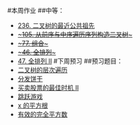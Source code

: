 #本周作业
##中等：
* [236. 二叉树的最近公共祖先](https://leetcode-cn.com/problems/lowest-common-ancestor-of-a-binary-tree/)
* [~~~105. 从前序与中序遍历序列构造二叉树~~~](https://leetcode-cn.com/problems/construct-binary-tree-from-preorder-and-inorder-traversal/)
* [~~~77. 组合~~~](https://leetcode-cn.com/problems/combinations/)
* [~~~46. 全排列~~~](https://leetcode-cn.com/problems/permutations/)
* [47. 全排列 II](https://leetcode-cn.com/problems/permutations-ii/)
#下周预习
##预习题目：
* [二叉树的层次遍历](https://leetcode-cn.com/problems/binary-tree-level-order-traversal/)
* [分发饼干](https://leetcode-cn.com/problems/assign-cookies/)
* [买卖股票的最佳时机 II](https://leetcode-cn.com/problems/best-time-to-buy-and-sell-stock-ii/)
* [跳跃游戏](https://leetcode-cn.com/problems/jump-game/)
* [x 的平方根](https://leetcode-cn.com/problems/sqrtx/)
* [有效的完全平方数](https://leetcode-cn.com/problems/valid-perfect-square/)